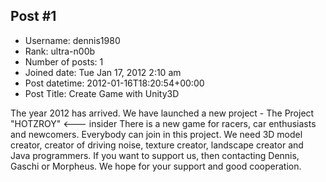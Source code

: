 ## Post #1
- Username: dennis1980
- Rank: ultra-n00b
- Number of posts: 1
- Joined date: Tue Jan 17, 2012 2:10 am
- Post datetime: 2012-01-16T18:20:54+00:00
- Post Title: Create Game with Unity3D

The year 2012 has arrived. We have launched a new project - The Project "HOTZROY" <--- insider 
There is a new game for racers, car enthusiasts and newcomers. Everybody can join in this project.
We need 3D model creator, creator of driving noise, texture creator, landscape creator and Java programmers.
If you want to support us, then contacting Dennis, Gaschi or Morpheus. We hope for your support and good cooperation.
